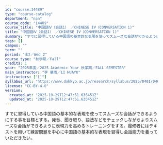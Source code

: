 ```yaml
---
id: "course:14489"
type: "course-catalog"
department: "nan"
course_code: "14489"
course_title: "中国語Ⅳ（会話1） ／CHINESE IV（CONVERSATION 1)"
title: "中国語Ⅳ（会話1） ／CHINESE IV（CONVERSATION 1)"
summary: "すでに習得している中国語の基本的な表現を使ってスムーズな会話ができるようにする事を目標とする。発音、聞き取り、語法などをチェックしながらよりスムーズな会話ができるように表現力を高めるトレーニングをする。履修者にはテキストを用いて練習問題を中…"
tags: []
campus: ""
term: ""
period: "水2／Wed 2"
course_type: "秋学期／Fall"
credits: 1
year: "2025年度／2025 Academic Year 秋学期／FALL SEMESTER"
main_instructor: "李 華雨／LI HUAYU"
instructors: ["[]"]
syllabus_url: "https://www.dokkyo.ac.jp/research/syllabus/2025/0401/0401_14489_ja_JP.html"
license: "CC-BY-4.0"
version:
  created_at: "2025-10-29T12:47:51.635451Z"
  updated_at: "2025-10-29T12:47:51.635451Z"
---
```

すでに習得している中国語の基本的な表現を使ってスムーズな会話ができるようにする事を目標とする。発音、聞き取り、語法などをチェックしながらよりスムーズな会話ができるように表現力を高めるトレーニングをする。履修者にはテキストを用いて練習問題を中心に中国語の基本的な表現を習得し会話能力を養っていただきたい。
